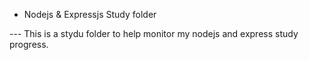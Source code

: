 - Nodejs & Expressjs Study folder

--- This is a stydu folder to help monitor my nodejs and express study progress.
